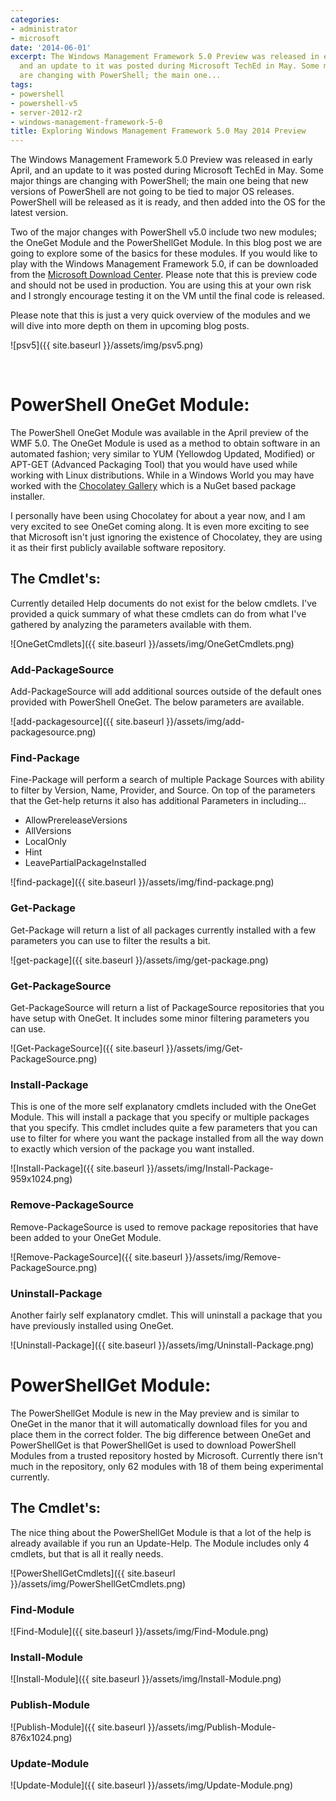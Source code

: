 ```yaml
---
categories:
- administrator
- microsoft
date: '2014-06-01'
excerpt: The Windows Management Framework 5.0 Preview was released in early April,
  and an update to it was posted during Microsoft TechEd in May. Some major things
  are changing with PowerShell; the main one...
tags:
- powershell
- powershell-v5
- server-2012-r2
- windows-management-framework-5-0
title: Exploring Windows Management Framework 5.0 May 2014 Preview
---
```


The Windows Management Framework 5.0 Preview was released in early April, and an update to it was posted during Microsoft TechEd in May. Some major things are changing with PowerShell; the main one being that new versions of PowerShell are not going to be tied to major OS releases. PowerShell will be released as it is ready, and then added into the OS for the latest version.

Two of the major changes with PowerShell v5.0 include two new modules; the OneGet Module and the PowerShellGet Module. In this blog post we are going to explore some of the basics for these modules. If you would like to play with the Windows Management Framework 5.0, if can be downloaded from the [Microsoft Download Center](http://www.microsoft.com/en-us/download/details.aspx?id=42936). Please note that this is preview code and should not be used in production. You are using this at your own risk and I strongly encourage testing it on the VM until the final code is released.

Please note that this is just a very quick overview of the modules and we will dive into more depth on them in upcoming blog posts.

![psv5]({{ site.baseurl }}/assets/img/psv5.png)<!--more-->

 

# PowerShell OneGet Module:

The PowerShell OneGet Module was available in the April preview of the WMF 5.0. The OneGet Module is used as a method to obtain software in an automated fashion; very similar to YUM (Yellowdog Updated, Modified) or APT-GET (Advanced Packaging Tool) that you would have used while working with Linux distributions. While in a Windows World you may have worked with the [Chocolatey Gallery](http://chocolatey.org/) which is a NuGet based package installer.

I personally have been using Chocolatey for about a year now, and I am very excited to see OneGet coming along. It is even more exciting to see that Microsoft isn't just ignoring the existence of Chocolatey, they are using it as their first publicly available software repository.

## The Cmdlet's:

Currently detailed Help documents do not exist for the below cmdlets. I've provided a quick summary of what these cmdlets can do from what I've gathered by analyzing the parameters available with them.

![OneGetCmdlets]({{ site.baseurl }}/assets/img/OneGetCmdlets.png)

### Add-PackageSource

Add-PackageSource will add additional sources outside of the default ones provided with PowerShell OneGet. The below parameters are available.

![add-packagesource]({{ site.baseurl }}/assets/img/add-packagesource.png)

### Find-Package

Fine-Package will perform a search of multiple Package Sources with ability to filter by Version, Name, Provider, and Source. On top of the parameters that the Get-help returns it also has additional Parameters in including...

- AllowPrereleaseVersions
- AllVersions
- LocalOnly
- Hint
- LeavePartialPackageInstalled

![find-package]({{ site.baseurl }}/assets/img/find-package.png)

### Get-Package

Get-Package will return a list of all packages currently installed with a few parameters you can use to filter the results a bit.

![get-package]({{ site.baseurl }}/assets/img/get-package.png)

### Get-PackageSource

Get-PackageSource will return a list of PackageSource repositories that you have setup with OneGet. It includes some minor filtering parameters you can use.

![Get-PackageSource]({{ site.baseurl }}/assets/img/Get-PackageSource.png)

### Install-Package

This is one of the more self explanatory cmdlets included with the OneGet Module. This will install a package that you specify or multiple packages that you specify. This cmdlet includes quite a few parameters that you can use to filter for where you want the package installed from all the way down to exactly which version of the package you want installed.

![Install-Package]({{ site.baseurl }}/assets/img/Install-Package-959x1024.png)

### Remove-PackageSource

Remove-PackageSource is used to remove package repositories that have been added to your OneGet Module.

![Remove-PackageSource]({{ site.baseurl }}/assets/img/Remove-PackageSource.png)

### Uninstall-Package

Another fairly self explanatory cmdlet. This will uninstall a package that you have previously installed using OneGet.

![Uninstall-Package]({{ site.baseurl }}/assets/img/Uninstall-Package.png)

# PowerShellGet Module:

The PowerShellGet Module is new in the May preview and is similar to OneGet in the manor that it will automatically download files for you and place them in the correct folder. The big difference between OneGet and PowerShellGet is that PowerShellGet is used to download PowerShell Modules from a trusted repository hosted by Microsoft. Currently there isn't much in the repository, only 62 modules with 18 of them being experimental currently.

## The Cmdlet's:

The nice thing about the PowerShellGet Module is that a lot of the help is already available if you run an Update-Help. The Module includes only 4 cmdlets, but that is all it really needs.

![PowerShellGetCmdlets]({{ site.baseurl }}/assets/img/PowerShellGetCmdlets.png)

### Find-Module

![Find-Module]({{ site.baseurl }}/assets/img/Find-Module.png)

### Install-Module

![Install-Module]({{ site.baseurl }}/assets/img/Install-Module.png)

### Publish-Module

![Publish-Module]({{ site.baseurl }}/assets/img/Publish-Module-876x1024.png)

### Update-Module

![Update-Module]({{ site.baseurl }}/assets/img/Update-Module.png)